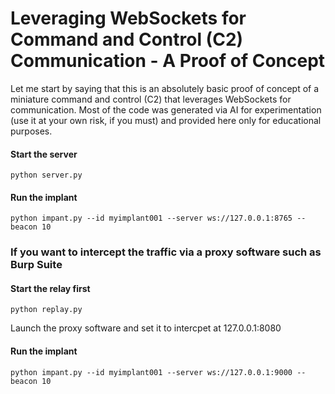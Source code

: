 # Leveraging WebSockets for Command and Control (C2) Communication - A Proof of Concept

Let me start by saying that this is an absolutely basic proof of concept of a miniature command and control (C2) that leverages WebSockets for communication.  Most of the code was generated via AI for experimentation (use it at your own risk, if you must) and provided here only for educational purposes.

#### Start the server
`python server.py`

#### Run the implant
`python impant.py --id myimplant001 --server ws://127.0.0.1:8765 --beacon 10`

### If you want to intercept the traffic via a proxy software such as Burp Suite

#### Start the relay first
`python replay.py`

Launch the proxy software and set it to intercpet at 127.0.0.1:8080

#### Run the implant
`python impant.py --id myimplant001 --server ws://127.0.0.1:9000 --beacon 10`
